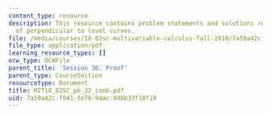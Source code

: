 ```yaml
---
content_type: resource
description: This resource contains problem statements and solutions related to proof
  of perpendicular to level curves.
file: /media/courses/18-02sc-multivariable-calculus-fall-2010/7a59a42cf0411e769aac046b33f10f19_MIT18_02SC_pb_32_comb.pdf
file_type: application/pdf
learning_resource_types: []
ocw_type: OCWFile
parent_title: 'Session 36: Proof'
parent_type: CourseSection
resourcetype: Document
title: MIT18_02SC_pb_32_comb.pdf
uid: 7a59a42c-f041-1e76-9aac-046b33f10f19
---
```

